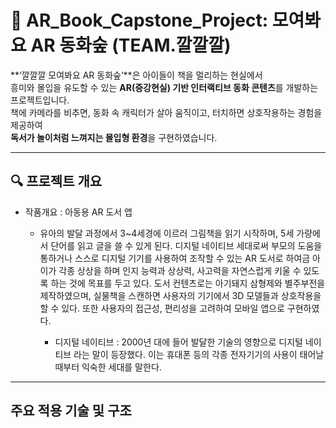 # 🌳 AR_Book_Capstone_Project: 모여봐요 AR 동화숲 (TEAM.깔깔깔)
**‘깔깔깔 모여봐요 AR 동화숲’**은 아이들이 책을 멀리하는 현실에서  
흥미와 몰입을 유도할 수 있는 **AR(증강현실) 기반 인터랙티브 동화 콘텐츠**를 개발하는 프로젝트입니다.  
책에 카메라를 비추면, 동화 속 캐릭터가 살아 움직이고, 터치하면 상호작용하는 경험을 제공하여  
**독서가 놀이처럼 느껴지는 몰입형 환경**을 구현하였습니다.

-----

## 🔍 프로젝트 개요
- 작품개요 : 아동용 AR 도서 앱
  - 유아의 발달 과정에서 3~4세경에 이르러 그림책을 읽기 시작하며, 5세 가량에서 단어를 읽고 글을 쓸 수 있게 된다. 디지털 네이티브 세대로써 부모의 도움을 통하거나 스스로 디지털 기기를 사용하여 조작할 수 있는 AR 도서로 하여금 아이가 각종 상상을 하며 인지 능력과 상상력, 사고력을 자연스럽게 키울 수 있도록 하는 것에 목표를 두고 있다. 도서 컨텐츠로는 아기돼지 삼형제와 별주부전을 제작하였으며, 실물책을 스캔하면 사용자의 기기에서 3D 모델들과 상호작용을 할 수 있다. 또한 사용자의 접근성, 편리성을 고려하여 모바일 앱으로 구현하였다.
    
    * 디지털 네이티브 : 2000년 대에 들어 발달한 기술의 영향으로 디지털 네이티브 라는 말이 등장했다. 이는 휴대폰 등의 각종 전자기기의 사용이 태어날 때부터 익숙한 세대를 말한다.

-----

## 주요 적용 기술 및 구조
